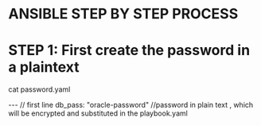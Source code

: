 ANSIBLE STEP BY STEP PROCESS
============================

STEP 1: First create the password in a plaintext
=============================================

cat password.yaml

   --- // first line
   db_pass: "oracle-password" //password in plain text , which will be encrypted and substituted in the playbook.yaml
